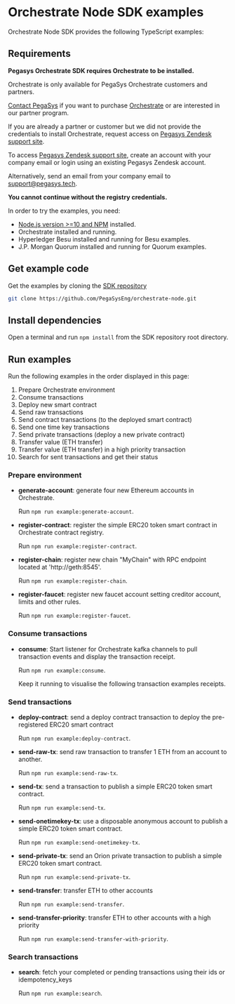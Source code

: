 # Orchestrate Node SDK examples

Orchestrate Node SDK provides the following TypeScript examples:

## Requirements

**Pegasys Orchestrate SDK requires Orchestrate to be installed.**

Orchestrate is only available for PegaSys Orchestrate customers and partners.

[Contact PegaSys](https://pegasys.tech/contact/) if you want to purchase [Orchestrate](https://pegasys.tech/orchestrate/)
or are interested in our partner program.

If you are already a partner or customer but we did not provide the credentials to install Orchestrate,
request access on [Pegasys Zendesk support site](http://pegasys.zendesk.com/).

To access [Pegasys Zendesk support site](http://pegasys.zendesk.com/), create an account with your
company email or login using an existing Pegasys Zendesk account.

Alternatively, send an email from your company email to
[support@pegasys.tech](mailto:support@pegasys.tech?subject=Orchestrate+Node+SDK).

**You cannot continue without the registry credentials.**

In order to try the examples, you need:

- [Node.js version >=10 and NPM](https://nodejs.org/en/) installed.
- Orchestrate installed and running.
- Hyperledger Besu installed and running for Besu examples.
- J.P. Morgan Quorum installed and running for Quorum examples.

## Get example code

Get the examples by cloning the [SDK repository](https://github.com/PegaSysEng/orchestrate-node)

```bash
git clone https://github.com/PegaSysEng/orchestrate-node.git
```

## Install dependencies

Open a terminal and run `npm install` from the SDK repository root directory.

## Run examples

Run the following examples in the order displayed in this page:

1. Prepare Orchestrate environment
2. Consume transactions
3. Deploy new smart contract
4. Send raw transactions
5. Send contract transactions (to the deployed smart contract)
6. Send one time key transactions
7. Send private transactions (deploy a new private contract)
8. Transfer value (ETH transfer)
9. Transfer value (ETH transfer) in a high priority transaction
10. Search for sent transactions and get their status

### Prepare environment

- **generate-account**: generate four new Ethereum accounts in Orchestrate.

  Run `npm run example:generate-account`.

- **register-contract**: register the simple ERC20 token smart contract in Orchestrate contract registry.

  Run `npm run example:register-contract`.

- **register-chain**: register new chain "MyChain" with RPC endpoint located at 'http://geth:8545'.

  Run `npm run example:register-chain`.

- **register-faucet**: register new faucet account setting creditor account, limits and other rules.

  Run `npm run example:register-faucet`.

### Consume transactions

- **consume**: Start listener for Orchestrate kafka channels to pull transaction events and display the transaction receipt.

  Run `npm run example:consume`.

  Keep it running to visualise the following transaction examples receipts.

### Send transactions

- **deploy-contract**: send a deploy contract transaction to deploy the pre-registered ERC20 smart contract

  Run `npm run example:deploy-contract`.

- **send-raw-tx**: send raw transaction to transfer 1 ETH from an account to another.

  Run `npm run example:send-raw-tx`.

- **send-tx**: send a transaction to publish a simple ERC20 token smart contract.

  Run `npm run example:send-tx`.

- **send-onetimekey-tx**: use a disposable anonymous account to publish a simple ERC20 token smart contract.

  Run `npm run example:send-onetimekey-tx`.

- **send-private-tx**: send an Orion private transaction to publish a simple ERC20 token smart contract.

  Run `npm run example:send-private-tx`.

* **send-transfer**: transfer ETH to other accounts

  Run `npm run example:send-transfer`.

* **send-transfer-priority**: transfer ETH to other accounts with a high priority

  Run `npm run example:send-transfer-with-priority`.

### Search transactions

- **search**: fetch your completed or pending transactions using their ids or idempotency_keys

  Run `npm run example:search`.
